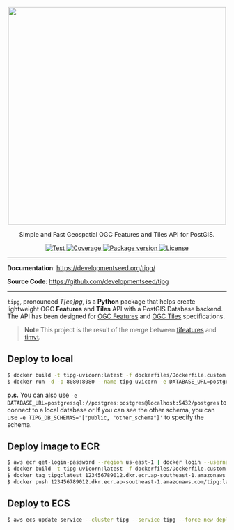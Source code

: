 <p align="center">
  <img width="500" src="https://user-images.githubusercontent.com/10407788/204477834-2533241a-5927-4f56-959e-4e8494027bc0.png"/>
  <p align="center">Simple and Fast Geospatial OGC Features and Tiles API for PostGIS.</p>
</p>
<p align="center">
  <a href="https://github.com/developmentseed/tipg/actions?query=workflow%3ACI" target="_blank">
      <img src="https://github.com/developmentseed/tipg/workflows/CI/badge.svg" alt="Test">
  </a>
  <a href="https://codecov.io/gh/developmentseed/tipg" target="_blank">
      <img src="https://codecov.io/gh/developmentseed/tipg/branch/main/graph/badge.svg" alt="Coverage">
  </a>
  <a href="https://pypi.org/project/tipg" target="_blank">
      <img src="https://img.shields.io/pypi/v/tipg?color=%2334D058&label=pypi%20package" alt="Package version">
  </a>
  <a href="https://github.com/developmentseed/tipg/blob/main/LICENSE" target="_blank">
      <img src="https://img.shields.io/github/license/developmentseed/tipg.svg" alt="License">
  </a>
</p>

---

**Documentation**: <a href="https://developmentseed.org/tipg/" target="_blank">https://developmentseed.org/tipg/</a>

**Source Code**: <a href="https://github.com/developmentseed/tipg" target="_blank">https://github.com/developmentseed/tipg</a>

---

`tipg`, pronounced *T[ee]pg*, is a **Python** package that helps create lightweight OGC **Features** and **Tiles** API with a PostGIS Database backend. The API has been designed for [OGC Features](https://ogcapi.ogc.org/features) and [OGC Tiles](https://ogcapi.ogc.org/tiles/) specifications.

> **Note**
> This project is the result of the merge between [tifeatures](https://github.com/developmentseed/tifeatures) and [timvt](https://github.com/developmentseed/timvt).

## Deploy to local
```bash
$ docker build -t tipg-uvicorn:latest -f dockerfiles/Dockerfile.custom .
$ docker run -d -p 8080:8080 --name tipg-uvicorn -e DATABASE_URL=postgresql://postgres:postgres@localhost:5432/postgres tipg
```

**p.s.** 
You can also use `-e DATABASE_URL=postgressql://postgres:postgres@localhost:5432/postgres` to connect to a local database or If you can see the other schema, you can use `-e TIPG_DB_SCHEMAS='["public, "other_schema"]'` to specify the schema.

## Deploy image to ECR
```bash
$ aws ecr get-login-password --region us-east-1 | docker login --username AWS --password-stdin 123456789012.dkr.ecr.ap-southeast-1.amazonaws.com
$ docker build -t tipg-uvicorn:latest -f dockerfiles/Dockerfile.custom .
$ docker tag tipg:latest 123456789012.dkr.ecr.ap-southeast-1.amazonaws.com/tipg:latest
$ docker push 123456789012.dkr.ecr.ap-southeast-1.amazonaws.com/tipg:latest
```

## Deploy to ECS
```bash
$ aws ecs update-service --cluster tipg --service tipg --force-new-deployment
```
